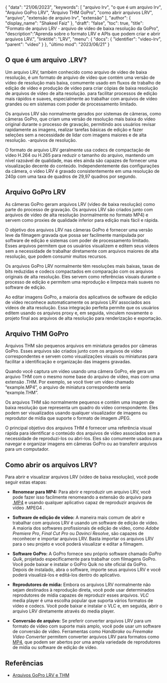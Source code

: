 {
"data": "21/06/2023",
  "keywords": [
"arquivo lrv",
"o que é um arquivo lrv",
"Arquivo GoPro LRV",
"Arquivo THM GoPro",
"como abrir arquivos LRV",
"arquivo",
"extensão de arquivo lrv",
"extensão"
],
  "author": {
"display_name": "Shakeel Faiz"
},
"draft": "false",
"toc": true,
"title": "Formato de arquivo LRV - arquivo de vídeo de baixa resolução da GoPro",
  "description":"Aprenda sobre o formato LRV e APIs que podem criar e abrir arquivos LRV.",
"linktitle": "LRV",
  "menu": {
    "docs": {
      "identifier": "video-lrv",
"parent": "vídeo"
}
},
"último mod": "2023/06/21"
}

## O que é um arquivo .LRV?

Um arquivo LRV, também conhecido como arquivo de vídeo de baixa resolução, é um formato de arquivo de vídeo que contém uma versão de vídeo de resolução mais baixa, comumente usado em fluxos de trabalho de edição de vídeo e produção de vídeo para criar cópias de baixa resolução de arquivos de vídeo de alta resolução. para facilitar processos de edição mais rápidos e suaves, especialmente ao trabalhar com arquivos de vídeo grandes ou em sistemas com poder de processamento limitado.

Os arquivos LRV são normalmente gerados por sistemas de câmeras, como câmeras GoPro, que criam uma versão de resolução mais baixa do vídeo original durante o processo de gravação, permitindo aos usuários revisar rapidamente as imagens, realizar tarefas básicas de edição e fazer seleções sem a necessidade de lidar com imagens maiores e de alta resolução. -arquivos de resolução.

O formato de arquivo LRV geralmente usa codecs de compactação de vídeo H.264 ou H.265 para reduzir o tamanho do arquivo, mantendo um nível razoável de qualidade, mas eles ainda são capazes de fornecer uma visualização decente do conteúdo. Independentemente das configurações da câmera, o vídeo LRV é gravado consistentemente em uma resolução de 240p com uma taxa de quadros de 29,97 quadros por segundo.

## Arquivo GoPro LRV

As câmeras GoPro geram arquivos LRV (vídeo de baixa resolução) como parte do processo de gravação. Os arquivos LRV são criados junto com arquivos de vídeo de alta resolução (normalmente no formato MP4) e servem como proxies de qualidade inferior para edição mais fácil e rápida.

O objetivo dos arquivos LRV nas câmeras GoPro é fornecer uma versão leve da filmagem gravada que possa ser facilmente manipulada por software de edição e sistemas com poder de processamento limitado. Esses arquivos permitem que os usuários visualizem e editem seus vídeos sem a necessidade de trabalhar diretamente com arquivos maiores de alta resolução, que podem consumir muitos recursos.

Os arquivos GoPro LRV normalmente têm resoluções mais baixas, taxas de bits reduzidas e codecs compactados em comparação com os arquivos originais de alta resolução. Eles servem como referências visuais durante o processo de edição e permitem uma reprodução e limpeza mais suaves no software de edição.

Ao editar imagens GoPro, a maioria dos aplicativos de software de edição de vídeo reconhece automaticamente os arquivos LRV associados aos vídeos de alta resolução. Essa integração perfeita permite que os usuários editem usando os arquivos proxy e, em seguida, vinculem novamente o projeto final aos arquivos de alta resolução para renderização e exportação.

## Arquivo THM GoPro

Arquivos THM são pequenos arquivos em miniatura gerados por câmeras GoPro. Esses arquivos são criados junto com os arquivos de vídeo correspondentes e servem como visualizações visuais ou miniaturas para facilitar a identificação e organização das imagens gravadas.

Quando você captura um vídeo usando uma câmera GoPro, ele gera um arquivo THM com o mesmo nome base do arquivo de vídeo, mas com uma extensão .THM. Por exemplo, se você tiver um vídeo chamado “example.MP4”, o arquivo de miniatura correspondente seria “example.THM”.

Os arquivos THM são normalmente pequenos e contêm uma imagem de baixa resolução que representa um quadro do vídeo correspondente. Eles podem ser visualizados usando qualquer visualizador de imagens ou reprodutor de mídia que suporte o formato de imagem JPEG.

O principal objetivo dos arquivos THM é fornecer uma referência visual rápida para identificar o conteúdo dos arquivos de vídeo associados sem a necessidade de reproduzi-los ou abri-los. Eles são comumente usados para navegar e organizar imagens em câmeras GoPro ou ao transferir arquivos para um computador.

## Como abrir os arquivos LRV?

Para abrir e visualizar arquivos LRV (vídeo de baixa resolução), você pode seguir estas etapas:

- **Renomear para MP4:** Para abrir e reproduzir um arquivo LRV, você pode fazer isso facilmente renomeando a extensão do arquivo para [.MP4](/pt/video/mp4/) e usando qualquer aplicativo capaz de reproduzir arquivos de vídeo .MPEG4 .

- **Software de edição de vídeo:** A maneira mais comum de abrir e trabalhar com arquivos LRV é usando um software de edição de vídeo. A maioria dos softwares profissionais de edição de vídeo, como _Adobe Premiere Pro_, _Final Cut Pro_ ou _Davinci Resolve_, são capazes de reconhecer e importar arquivos LRV. Basta importar os arquivos LRV para o seu projeto e você poderá visualizar e editar a filmagem.

- **Software GoPro:** A GoPro fornece seu próprio software chamado _GoPro Quik_, projetado especificamente para trabalhar com filmagens GoPro. Você pode baixar e instalar o GoPro Quik no site oficial da GoPro. Depois de instalado, abra o software, importe seus arquivos LRV e você poderá visualizá-los e editá-los dentro do aplicativo.

- **Reprodutores de mídia:** Embora os arquivos LRV normalmente não sejam destinados à reprodução direta, você pode usar determinados reprodutores de mídia capazes de reproduzir esses arquivos. _VLC_ media player é uma escolha popular que suporta vários formatos de vídeo e codecs. Você pode baixar e instalar o VLC e, em seguida, abrir o arquivo LRV diretamente através do media player.

- **Conversão de arquivo:** Se preferir converter arquivos LRV para um formato de vídeo com suporte mais amplo, você pode usar um software de conversão de vídeo. Ferramentas como _Handbrake_ ou _Freemake Video Converter_ permitem converter arquivos LRV para formatos como [MP4](/pt/video/mp4/), que podem ser abertos por uma ampla variedade de reprodutores de mídia ou software de edição de vídeo.

## Referências
* [Arquivos GoPro LRV e THM](https://shotkit.com/lrv-thm-file/)

